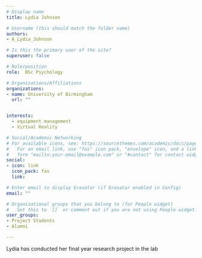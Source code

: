```yaml
---
# Display name
title: Lydia Johnson

# Username (this should match the folder name)
authors:
- A_Lydia_Johnson

# Is this the primary user of the site?
superuser: false

# Role/position
role:  BSc Psychology

# Organizations/Affiliations
organizations:
- name: University of Birmingham
  url: ""


interests:
  - equipment management
  - Virtual Reality

# Social/Academic Networking
# For available icons, see: https://sourcethemes.com/academic/docs/page-builder/#icons
#   For an email link, use "fas" icon pack, "envelope" icon, and a link in the
#   form "mailto:your-email@example.com" or "#contact" for contact widget.
social:
- icon: link
  icon_pack: fas
  link: 

# Enter email to display Gravatar (if Gravatar enabled in Config)
email: ""

# Organizational groups that you belong to (for People widget)
#   Set this to `[]` or comment out if you are not using People widget.
user_groups:
- Project Students
- Alumni

---
```



Lydia has conducted her final year research project in the lab
